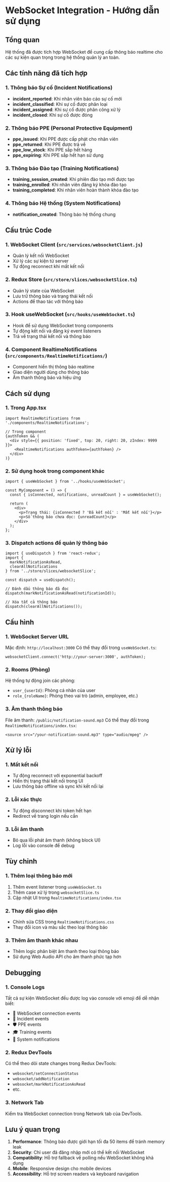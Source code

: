 # WebSocket Integration - Hướng dẫn sử dụng

## Tổng quan
Hệ thống đã được tích hợp WebSocket để cung cấp thông báo realtime cho các sự kiện quan trọng trong hệ thống quản lý an toàn.

## Các tính năng đã tích hợp

### 1. Thông báo Sự cố (Incident Notifications)
- **incident_reported**: Khi nhân viên báo cáo sự cố mới
- **incident_classified**: Khi sự cố được phân loại
- **incident_assigned**: Khi sự cố được phân công xử lý
- **incident_closed**: Khi sự cố được đóng

### 2. Thông báo PPE (Personal Protective Equipment)
- **ppe_issued**: Khi PPE được cấp phát cho nhân viên
- **ppe_returned**: Khi PPE được trả về
- **ppe_low_stock**: Khi PPE sắp hết hàng
- **ppe_expiring**: Khi PPE sắp hết hạn sử dụng

### 3. Thông báo Đào tạo (Training Notifications)
- **training_session_created**: Khi phiên đào tạo mới được tạo
- **training_enrolled**: Khi nhân viên đăng ký khóa đào tạo
- **training_completed**: Khi nhân viên hoàn thành khóa đào tạo

### 4. Thông báo Hệ thống (System Notifications)
- **notification_created**: Thông báo hệ thống chung

## Cấu trúc Code

### 1. WebSocket Client (`src/services/websocketClient.js`)
- Quản lý kết nối WebSocket
- Xử lý các sự kiện từ server
- Tự động reconnect khi mất kết nối

### 2. Redux Store (`src/store/slices/websocketSlice.ts`)
- Quản lý state của WebSocket
- Lưu trữ thông báo và trạng thái kết nối
- Actions để thao tác với thông báo

### 3. Hook useWebSocket (`src/hooks/useWebSocket.ts`)
- Hook để sử dụng WebSocket trong components
- Tự động kết nối và đăng ký event listeners
- Trả về trạng thái kết nối và thông báo

### 4. Component RealtimeNotifications (`src/components/RealtimeNotifications/`)
- Component hiển thị thông báo realtime
- Giao diện người dùng cho thông báo
- Âm thanh thông báo và hiệu ứng

## Cách sử dụng

### 1. Trong App.tsx
```tsx
import RealtimeNotifications from './components/RealtimeNotifications';

// Trong component
{authToken && (
  <div style={{ position: 'fixed', top: 20, right: 20, zIndex: 9999 }}>
    <RealtimeNotifications authToken={authToken} />
  </div>
)}
```

### 2. Sử dụng hook trong component khác
```tsx
import { useWebSocket } from '../hooks/useWebSocket';

const MyComponent = () => {
  const { isConnected, notifications, unreadCount } = useWebSocket();
  
  return (
    <div>
      <p>Trạng thái: {isConnected ? 'Đã kết nối' : 'Mất kết nối'}</p>
      <p>Số thông báo chưa đọc: {unreadCount}</p>
    </div>
  );
};
```

### 3. Dispatch actions để quản lý thông báo
```tsx
import { useDispatch } from 'react-redux';
import { 
  markNotificationAsRead, 
  clearAllNotifications 
} from '../store/slices/websocketSlice';

const dispatch = useDispatch();

// Đánh dấu thông báo đã đọc
dispatch(markNotificationAsRead(notificationId));

// Xóa tất cả thông báo
dispatch(clearAllNotifications());
```

## Cấu hình

### 1. WebSocket Server URL
Mặc định: `http://localhost:3000`
Có thể thay đổi trong `useWebSocket.ts`:
```tsx
websocketClient.connect('http://your-server:3000', authToken);
```

### 2. Rooms (Phòng)
Hệ thống tự động join các phòng:
- `user_{userId}`: Phòng cá nhân của user
- `role_{roleName}`: Phòng theo vai trò (admin, employee, etc.)

### 3. Âm thanh thông báo
File âm thanh: `/public/notification-sound.mp3`
Có thể thay đổi trong `RealtimeNotifications/index.tsx`:
```tsx
<source src="/your-notification-sound.mp3" type="audio/mpeg" />
```

## Xử lý lỗi

### 1. Mất kết nối
- Tự động reconnect với exponential backoff
- Hiển thị trạng thái kết nối trong UI
- Lưu thông báo offline và sync khi kết nối lại

### 2. Lỗi xác thực
- Tự động disconnect khi token hết hạn
- Redirect về trang login nếu cần

### 3. Lỗi âm thanh
- Bỏ qua lỗi phát âm thanh (không block UI)
- Log lỗi vào console để debug

## Tùy chỉnh

### 1. Thêm loại thông báo mới
1. Thêm event listener trong `useWebSocket.ts`
2. Thêm case xử lý trong `websocketSlice.ts`
3. Cập nhật UI trong `RealtimeNotifications/index.tsx`

### 2. Thay đổi giao diện
- Chỉnh sửa CSS trong `RealtimeNotifications.css`
- Thay đổi icon và màu sắc theo loại thông báo

### 3. Thêm âm thanh khác nhau
- Thêm logic phân biệt âm thanh theo loại thông báo
- Sử dụng Web Audio API cho âm thanh phức tạp hơn

## Debugging

### 1. Console Logs
Tất cả sự kiện WebSocket đều được log vào console với emoji để dễ nhận biết:
- 🔌 WebSocket connection events
- 🚨 Incident events
- 🛡️ PPE events
- 🎓 Training events
- 🔔 System notifications

### 2. Redux DevTools
Có thể theo dõi state changes trong Redux DevTools:
- `websocket/setConnectionStatus`
- `websocket/addNotification`
- `websocket/markNotificationAsRead`
- etc.

### 3. Network Tab
Kiểm tra WebSocket connection trong Network tab của DevTools.

## Lưu ý quan trọng

1. **Performance**: Thông báo được giới hạn tối đa 50 items để tránh memory leak
2. **Security**: Chỉ user đã đăng nhập mới có thể kết nối WebSocket
3. **Compatibility**: Hỗ trợ fallback về polling nếu WebSocket không khả dụng
4. **Mobile**: Responsive design cho mobile devices
5. **Accessibility**: Hỗ trợ screen readers và keyboard navigation




